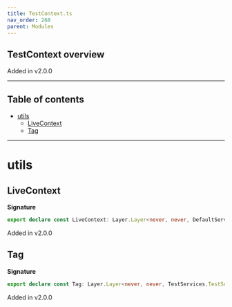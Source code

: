 ```yaml
---
title: TestContext.ts
nav_order: 268
parent: Modules
---
```


## TestContext overview

Added in v2.0.0

---

<h2 class="text-delta">Table of contents</h2>

- [utils](#utils)
  - [LiveContext](#livecontext)
  - [Tag](#tag)

---

# utils

## LiveContext

**Signature**

```ts
export declare const LiveContext: Layer.Layer<never, never, DefaultServices.DefaultServices>
```

Added in v2.0.0

## Tag

**Signature**

```ts
export declare const Tag: Layer.Layer<never, never, TestServices.TestServices>
```

Added in v2.0.0
